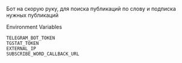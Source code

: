 Бот на скорую руку, для поиска публикаций по слову и подписка нужных публикаций

Environment Variables

```
TELEGRAM_BOT_TOKEN
TGSTAT_TOKEN
EXTERNAL_IP
SUBSCRIBE_WORD_CALLBACK_URL
```
